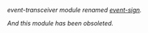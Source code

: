 
*event-transceiver module renamed [event-sign](https://github.com/kumatch/node-event-sign).*

*And this module has been obsoleted.*
